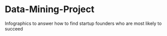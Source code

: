 # Data-Mining-Project
Infographics to answer how to find startup founders who are most likely to succeed
